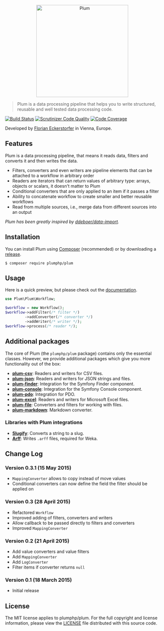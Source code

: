 <p align="center">
    <img src="http://cdn.florian.ec/plum-logo.svg" alt="Plum" width="300">
</p>

> Plum is a data processing pipeline that helps you to write structured, reusable and well tested data processing code.

[![Build Status](https://travis-ci.org/plumphp/plum.svg?branch=master)](https://travis-ci.org/plumphp/plum)
[![Scrutinizer Code Quality](https://scrutinizer-ci.com/g/plumphp/plum/badges/quality-score.png?b=master)](https://scrutinizer-ci.com/g/plumphp/plum/?branch=master)
[![Code Coverage](https://scrutinizer-ci.com/g/plumphp/plum/badges/coverage.png?b=master)](https://scrutinizer-ci.com/g/plumphp/plum/?branch=master)

Developed by [Florian Eckerstorfer](https://florian.ec) in Vienna, Europe.


Features
--------

Plum is a data processing pipeline, that means it reads data, filters and converts it and then writes the data.

- Filters, converters and even writers are pipeline elements that can be attached to a workflow in arbitrary order
- Readers are iterators that can return values of arbitrary type: arrays, objects or scalars, it doesn't matter to Plum
- Conditional converters that are only applied to an item if it passes a filter
- Ability to concatenate workflow to create smaller and better reusable workflows
- Read from multiple sources, i.e., merge data from different sources into an output

*Plum has been greatly inspired by [ddeboer/data-import](https://github.com/ddeboer/data-import).*


Installation
------------

You can install Plum using [Composer](http://getcomposer.org) (recommended) or by downloading a
[release](https://github.com/plumphp/plum/releases).

```shell
$ composer require plumphp/plum
```


Usage
-----

Here is a quick preview, but please check out the
[documentation](https://github.com/plumphp/plum/blob/master/docs/index.md).

```php
use Plum\Plum\Workflow;

$workflow = new Workflow();
$workflow->addFilter(/* filter */)
         ->addConverter(/* converter */)
         ->addWriter(/* writer */);
$workflow->process(/* reader */);
```


Additional packages
-------------------

The core of Plum (the `plumphp/plum` package) contains only the essential classes. However, we provide additional
packages which give you more functionality out of the box:

- [**plum-csv**](https://github.com/plumphp/plum-csv): Readers and writers for CSV files.
- [**plum-json**](https://github.com/plumphp/plum-json): Readers and writers for JSON strings and files.
- [**plum-finder**](https://github.com/plumphp/plum-finder): Integration for the Symfony Finder component.
- [**plum-console**](https://github.com/plumphp/plum-console): Integration for the Symfony Console component.
- [**plum-pdo**](https://github.com/plumphp/plum-pdo): Integration for PDO.
- [**plum-excel**](https://github.com/plumphp/plum-excel): Readers and writers for Microsoft Excel files.
- [**plum-file**](https://github.com/plumphp/plum-file): Converters and filters for working with files.
- [**plum-markdown**](https://github.com/plumphp/plum-markdown): Markdown converter.

### Libraries with Plum integrations

- [**Slugify**](https://github.com/cocur/slugify): Converts a string to a slug.
- [**Arff**](https://github.com/cocur/arff): Writes `.arff` files, required for Weka.


Change Log
----------

### Version 0.3.1 (15 May 2015)

- `MappingConverter` allows to copy instead of move values
- Conditional converters can now define the field the filter should be applied on

### Version 0.3 (28 April 2015)

- Refactored `Workflow`
- Improved adding of filters, converters and writers
- Allow callback to be passed directly to filters and converters
- Improved `MappingConverter`

### Version 0.2 (21 April 2015)

- Add value converters and value filters
- Add `MappingConverter`
- Add `LogConverter`
- Filter items if converter returns `null`

### Version 0.1 (18 March 2015)

- Initial release


License
-------

The MIT license applies to plumphp/plum. For the full copyright and license information, please view the
[LICENSE](https://github.com/plumphp/plum/blob/master/LICENSE) file distributed with this source code.
